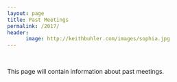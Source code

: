 ```yaml
---
layout: page
title: Past Meetings
permalink: /2017/
header:
      image: http://keithbuhler.com/images/sophia.jpg
---
```


<br>


This page will contain information about past meetings. 